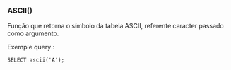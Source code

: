 ### ASCII()


Função que retorna o símbolo da tabela ASCII, referente caracter passado como argumento.


Exemple query :

``
SELECT ascii('A');
``